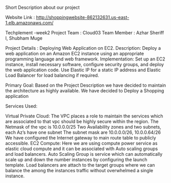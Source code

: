 Short Description about our project

Website Link : http://shoppingwebsite-862132631.us-east-1.elb.amazonaws.com/

Techplement -week2 Project
Team : Cloud03
Team Member : Azhar Sheriff I, Shubham Muge

Project Details :  Deploying Web Application on EC2.
Description: Deploy a web application on an Amazon EC2 instance using an appropriate programming language and web framework. Implementation: Set up an EC2 instance, install necessary software, configure security groups, and deploy the web application code. Use Elastic IP for a static IP address and Elastic Load Balancer for load balancing if required.

Primary Goal: Based on the Project Description we have decided to maintain the architecture as highly available. 
We have decided to Deploy a Shopping application

Services Used:

Virtual Private Cloud:
		The VPC places a role to maintain the services which are associated to that vpc should be highly secure within the region. 
		The Netmask of the vpc is 10.0.0.0/25
		Two Availability zones and two subnets, each Az’s have one subnet
		The subnet mask are 10.0.0.0/26, 10.0.0.64/26
		We have configured the Internet gateway to main route table to publicly accessible.
EC2 Compute:
		Here we are using compute power service as elastic cloud compute and it can be associated with Auto scaling groups and load balancers.
		Auto Scaling Group is service which can automatically scale up and down the number instances by configuring the launch template.
		Load balancers are attach to the target groups where we can balance the among the instances traffic without overwhelmed a single instance.

